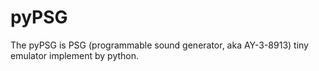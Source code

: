 # pyPSG
The pyPSG is PSG (programmable sound generator, aka AY-3-8913) tiny emulator  implement by python.
